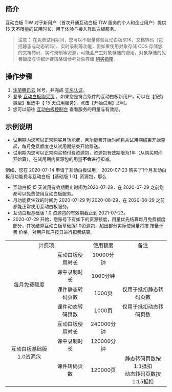 
## 简介

互动白板 TIW 对于新用户（首次开通互动白板 TIW 服务的个人和企业用户）提供 15 天不限量的试用时长，用于体验与接入互动白板服务。

> 注意：
> 在免费试用期间，您可以不限量体验互动白板SDK、文档转码（包括静态与动态转码）、实时录制等功能，但如果使用对象存储 COS 存储您的文档转码、实时录制等资源，可能会产生对象存储的费用，对象存储的免费额度与详细计费策略请参考对象存储 [购买指南](https://cloud.tencent.com/document/product/436/16871)。

## 操作步骤

1. [注册腾讯云](https://cloud.tencent.com/document/product/378/17985) 账号，并完成 [实名认证](https://cloud.tencent.com/document/product/378/3629)。
2. 登录 [互动白板购买页](https://buy.cloud.tencent.com/tiw) ，如果您是符合条件的互动白板新用户，可以在【服务类型】里选中【 15 天试用服务】，点击【开始试用】即可。
3. 您可以前往 [互动白板控制台](https://console.cloud.tencent.com/tiw) 查看服务的用量与有效期。

## 示例说明

- 试用期内您可以正常购买月功能费，月功能费开始时间将从试用期结束开始算起，每月免费额度也从试用期结束开始赠送。
- 试用期内您可以正常购买预付费资源包，资源包有效期限为1年（从购买时间开始算），在试用期内资源包的用量**不会**进行扣减。

例如，您在 2020-07-14 申请了互动白板试用， 2020-07-23 购买了1个月互动白板月功能费与互动白板【基础版 1.0】资源包，那么

- 互动白板 15 天试用有效期截止时间为2020-07-29，在 2020-07-29 之前您都可以免费使用互动白板服务。
- 月功能费生效的时间为 2020-07-29 到 2020-08-29，在 2020-08-29 之前都能正常使用互动白板服务。
- 互动白板基础版 1.0 资源包的有效期截止到 2021-07-23。
- 2020-07-29 开始，您账号下有如下的资源额度，用量优先结算每月免费额度部分，其次结算互动白板基础版1.0资源包，超出部分实际使用量将按 按量计费 价格，对用户账户按日进行扣费结算。

<table>
<tbody>
  <tr>
    <td style="text-align:center" colspan="2">计费项</td>
    <td style="text-align:center"><span style="font-weight:400;font-style:normal">使用额度</span></td>
    <td style="text-align:center">备注</td>
  </tr>
  <tr>
    <td style="text-align:center" rowspan="4">每月免费额度</td>
    <td style="text-align:center">互动白板使用时长</td>
    <td style="text-align:center">10000分钟</td>
    <td style="text-align:center"></td>
  </tr>
  <tr>
    <td style="text-align:center">课中录制时长</td>
    <td style="text-align:center">1000分钟</td>
    <td style="text-align:center"></td>
  </tr>
  <tr>
    <td style="text-align:center">课件静态转码页数</td>
    <td style="text-align:center">1000页</td>
    <td style="text-align:center">仅用于抵扣静态转码页数</td>
  </tr>
  <tr>
    <td style="text-align:center">课件动态转码页数</td>
    <td style="text-align:center"><span style="font-weight:400;font-style:normal">1000页</span></td>
    <td style="text-align:center">仅用于抵扣动态转码页数</td>
  </tr>
  <tr>
    <td style="text-align:center" rowspan="3">互动白板基础版1.0资源包</td>
    <td style="text-align:center"><span style="font-weight:400;font-style:normal">互动白板使用时长</span></td>
    <td style="text-align:center">240000分钟</td>
    <td style="text-align:center"></td>
  </tr>
  <tr>
    <td style="text-align:center">课中录制时长</td>
    <td style="text-align:center">120000分钟</td>
    <td style="text-align:center"></td>
  </tr>
  <tr>
    <td style="text-align:center">课件转码页数</td>
    <td style="text-align:center">120000页</td>
    <td style="text-align:center">静态转码页数按1:1抵扣<br/>动态转码页数按1:15抵扣</td>
  </tr>
</tbody>
</table>

